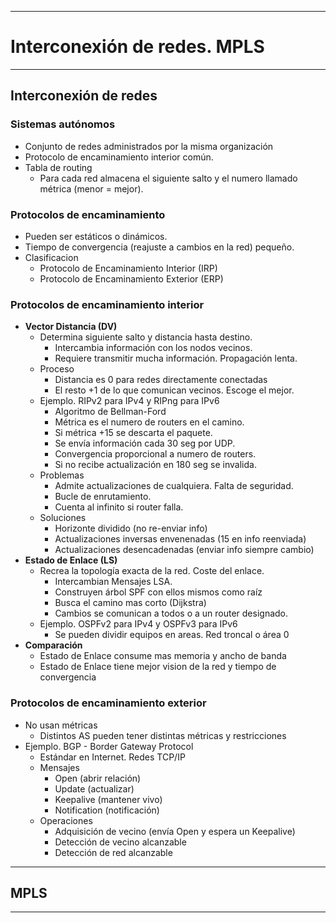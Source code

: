 
---
# Interconexión de redes. MPLS
---
## Interconexión de redes
### Sistemas autónomos
- Conjunto de redes administrados por la misma organización
- Protocolo de encaminamiento interior común.
- Tabla de routing
	- Para cada red almacena el siguiente salto y el numero llamado métrica (menor = mejor).
### Protocolos de encaminamiento
- Pueden ser estáticos o dinámicos.
- Tiempo de convergencia (reajuste a cambios en la red) pequeño.
- Clasificacion
	- Protocolo de Encaminamiento Interior (IRP)
	- Protocolo de Encaminamiento Exterior (ERP)
### Protocolos de encaminamiento interior
- **Vector Distancia (DV)**
	- Determina siguiente salto y distancia hasta destino.
		- Intercambia  información con los nodos vecinos.
		- Requiere transmitir mucha información. Propagación lenta.
	- Proceso
		- Distancia es 0 para redes directamente conectadas
		- El resto +1 de lo que comunican vecinos. Escoge el mejor. 
	- Ejemplo. RIPv2 para IPv4 y RIPng para IPv6
		- Algoritmo de Bellman-Ford
		- Métrica es el numero de routers en el camino.
		- Si métrica +15 se descarta el paquete.
		- Se envía información cada 30 seg por UDP.
		- Convergencia proporcional a numero de routers.
		- Si no recibe actualización en 180 seg se invalida.
	- Problemas
		- Admite actualizaciones de cualquiera. Falta de seguridad.
		- Bucle de enrutamiento.
		- Cuenta al infinito si router falla.
	- Soluciones
		- Horizonte dividido (no re-enviar info)
		- Actualizaciones inversas envenenadas (15 en info reenviada)
		- Actualizaciones desencadenadas (enviar info siempre cambio)
- **Estado de Enlace (LS)**
	- Recrea la topología exacta de la red. Coste del enlace.
		- Intercambian Mensajes LSA.
		- Construyen árbol SPF con ellos mismos como raíz
		- Busca el camino mas corto (Dijkstra)
		- Cambios se comunican a todos o a un router designado.
	- Ejemplo. OSPFv2 para IPv4 y OSPFv3 para IPv6
		- Se pueden dividir equipos en areas. Red troncal o área 0
- **Comparación**
	- Estado de Enlace consume mas memoria y ancho de banda
	- Estado de Enlace tiene mejor vision de la red y tiempo de convergencia
### Protocolos de encaminamiento exterior
- No usan métricas
	- Distintos AS pueden tener distintas métricas y restricciones
- Ejemplo. BGP - Border Gateway Protocol
	- Estándar en Internet. Redes TCP/IP
	- Mensajes
		- Open (abrir relación)
		- Update (actualizar)
		- Keepalive (mantener vivo)
		- Notification (notificación)
	- Operaciones
		- Adquisición de vecino (envía Open y espera un Keepalive)
		- Detección de vecino alcanzable
		- Detección de red alcanzable
---
## MPLS

---